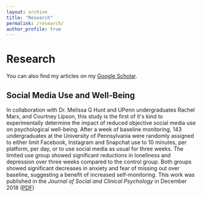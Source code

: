 ```yaml
---
layout: archive
title: "Research"
permalink: /research/
author_profile: true
---
```

# Research
You can also find my articles on my [Google Scholar](https://scholar.google.com/citations?user=CFDaWyUAAAAJ&hl=en).

## Social Media Use and Well-Being
In collaboration with Dr. Melissa G Hunt and UPenn undergraduates Rachel Marx, and Courtney Lipson, this study is the first of it's kind to experimentally determine the impact of reduced objective social media use on psychological well-being. After a week of baseline monitoring, 143 undergraduates at the University of Pennsylvania were randomly assigned to either limit Facebook, Instagram and Snapchat use to 10 minutes, per platform, per day, or to use social media as usual for three weeks. The limited use group showed significant reductions in loneliness and depression over three weeks compared to the control group. Both groups showed significant decreases in anxiety and fear of missing out over baseline, suggesting a benefit of increased self-monitoring. This work was published in the *Journal of Social and Clinical Psychology* in December 2018 ([PDF](https://www.researchgate.net/profile/Jordyn-Young/publication/328838624_No_More_FOMO_Limiting_Social_Media_Decreases_Loneliness_and_Depression/links/5be5a5cb299bf1124fc63279/No-More-FOMO-Limiting-Social-Media-Decreases-Loneliness-and-Depression.pdf))

